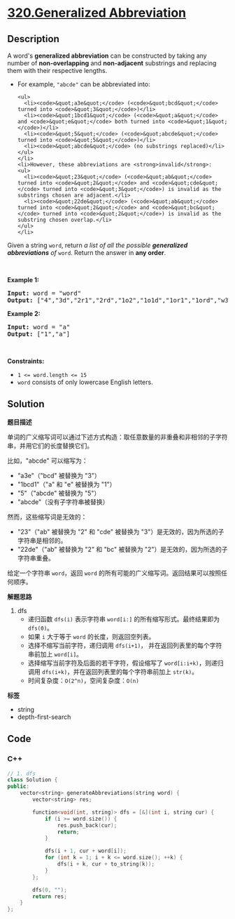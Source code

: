 # [320.Generalized Abbreviation](https://leetcode.com/problems/generalized-abbreviation/description/)

## Description

<p>A word&#39;s <strong>generalized abbreviation</strong> can be constructed by taking any number of <strong>non-overlapping</strong> and <strong>non-adjacent</strong> <span data-keyword="substring-nonempty">substrings</span> and replacing them with their respective lengths.</p>

<ul>
  <li>For example, <code>&quot;abcde&quot;</code> can be abbreviated into:

    <ul>
      <li><code>&quot;a3e&quot;</code> (<code>&quot;bcd&quot;</code> turned into <code>&quot;3&quot;</code>)</li>
      <li><code>&quot;1bcd1&quot;</code> (<code>&quot;a&quot;</code> and <code>&quot;e&quot;</code> both turned into <code>&quot;1&quot;</code>)</li>
      <li><code>&quot;5&quot;</code> (<code>&quot;abcde&quot;</code> turned into <code>&quot;5&quot;</code>)</li>
      <li><code>&quot;abcde&quot;</code> (no substrings replaced)</li>
    </ul>
    </li>
    <li>However, these abbreviations are <strong>invalid</strong>:
    <ul>
      <li><code>&quot;23&quot;</code> (<code>&quot;ab&quot;</code> turned into <code>&quot;2&quot;</code> and <code>&quot;cde&quot;</code> turned into <code>&quot;3&quot;</code>) is invalid as the substrings chosen are adjacent.</li>
      <li><code>&quot;22de&quot;</code> (<code>&quot;ab&quot;</code> turned into <code>&quot;2&quot;</code> and <code>&quot;bc&quot;</code> turned into <code>&quot;2&quot;</code>) is invalid as the substring chosen overlap.</li>
    </ul>
    </li>

</ul>

<p>Given a string <code>word</code>, return <em>a list of all the possible <strong>generalized abbreviations</strong> of</em> <code>word</code>. Return the answer in <strong>any order</strong>.</p>

<p>&nbsp;</p>
<p><strong class="example">Example 1:</strong></p>
<pre><strong>Input:</strong> word = "word"
<strong>Output:</strong> ["4","3d","2r1","2rd","1o2","1o1d","1or1","1ord","w3","w2d","w1r1","w1rd","wo2","wo1d","wor1","word"]
</pre><p><strong class="example">Example 2:</strong></p>
<pre><strong>Input:</strong> word = "a"
<strong>Output:</strong> ["1","a"]
</pre>
<p>&nbsp;</p>
<p><strong>Constraints:</strong></p>

<ul>
  <li><code>1 &lt;= word.length &lt;= 15</code></li>
  <li><code>word</code> consists of only lowercase English letters.</li>
</ul>

## Solution

**题目描述**

单词的广义缩写词可以通过下述方式构造：取任意数量的非重叠和非相邻的子字符串，并用它们的长度替换它们。

比如，"abcde" 可以缩写为：

- "a3e"（"bcd" 被替换为 "3"）
- "1bcd1"（"a" 和 "e" 被替换为 "1"）
- "5"（"abcde" 被替换为 "5"）
- "abcde"（没有子字符串被替换）

然而，这些缩写词是无效的：

- "23"（"ab" 被替换为 "2" 和 "cde" 被替换为 "3"）是无效的，因为所选的子字符串是相邻的。
- "22de"（"ab" 被替换为 "2" 和 "bc" 被替换为 "2"）是无效的，因为所选的子字符串重叠。

给定一个字符串 `word`，返回 `word` 的所有可能的广义缩写词。返回结果可以按照任何顺序。

**解题思路**

1. dfs
   - 递归函数 `dfs(i)` 表示字符串 `word[i:]` 的所有缩写形式。最终结果即为 `dfs(0)`。
   - 如果 `i` 大于等于 `word` 的长度，则返回空列表。
   - 选择不缩写当前字符，递归调用 `dfs(i+1)`， 并在返回列表里的每个字符串前加上 `word[i]`。
   - 选择缩写当前字符及后面的若干字符，假设缩写了 `word[i:i+k)`，则递归调用 `dfs(i+k)`，并在返回列表里的每个字符串前加上 `str(k)`。
   - 时间复杂度：`O(2^n)`，空间复杂度：`O(n)`

**标签**

- string
- depth-first-search

<!-- code start -->
## Code

### C++

```cpp
// 1. dfs
class Solution {
public:
    vector<string> generateAbbreviations(string word) {
        vector<string> res;

        function<void(int, string)> dfs = [&](int i, string cur) {
            if (i >= word.size()) {
                res.push_back(cur);
                return;
            }

            dfs(i + 1, cur + word[i]);
            for (int k = 1; i + k <= word.size(); ++k) {
                dfs(i + k, cur + to_string(k));
            }
        };

        dfs(0, "");
        return res;
    }
};
```

<!-- code end -->
